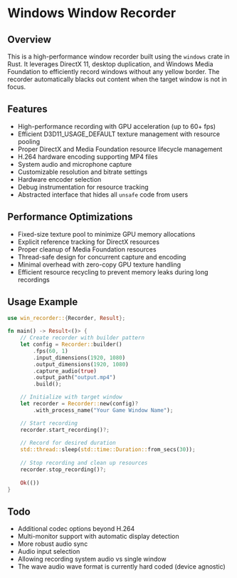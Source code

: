 # Windows Window Recorder

## Overview

This is a high-performance window recorder built using the `windows` crate in Rust. It leverages DirectX 11, desktop duplication, and Windows Media Foundation to efficiently record windows without any yellow border. The recorder automatically blacks out content when the target window is not in focus.

## Features

- High-performance recording with GPU acceleration (up to 60+ fps)
- Efficient D3D11_USAGE_DEFAULT texture management with resource pooling
- Proper DirectX and Media Foundation resource lifecycle management
- H.264 hardware encoding supporting MP4 files
- System audio and microphone capture
- Customizable resolution and bitrate settings
- Hardware encoder selection
- Debug instrumentation for resource tracking
- Abstracted interface that hides all `unsafe` code from users

## Performance Optimizations

- Fixed-size texture pool to minimize GPU memory allocations
- Explicit reference tracking for DirectX resources
- Proper cleanup of Media Foundation resources
- Thread-safe design for concurrent capture and encoding
- Minimal overhead with zero-copy GPU texture handling
- Efficient resource recycling to prevent memory leaks during long recordings

## Usage Example

```rust
use win_recorder::{Recorder, Result};

fn main() -> Result<()> {
    // Create recorder with builder pattern
    let config = Recorder::builder()
        .fps(60, 1)
        .input_dimensions(1920, 1080)
        .output_dimensions(1920, 1080)
        .capture_audio(true)
        .output_path("output.mp4")
        .build();

    // Initialize with target window
    let recorder = Recorder::new(config)?
        .with_process_name("Your Game Window Name");

    // Start recording
    recorder.start_recording()?;
    
    // Record for desired duration
    std::thread::sleep(std::time::Duration::from_secs(30));
    
    // Stop recording and clean up resources
    recorder.stop_recording()?;
    
    Ok(())
}
```

## Todo

- Additional codec options beyond H.264
- Multi-monitor support with automatic display detection
- More robust audio sync
- Audio input selection
- Allowing recording system audio vs single window
- The wave audio wave format is currently hard coded (device agnostic)
